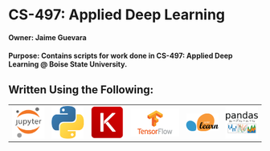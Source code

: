 # CS-497: Applied Deep Learning

#### Owner: Jaime Guevara
#### Purpose: Contains scripts for work done in CS-497: Applied Deep Learning @ Boise State University.

## Written Using the Following:
<table width="100">
  <tr>
    <td>
      <a href="https://www.jupyter.org" target="_blank"><img src="/images/jupyter_logo.png" width="100"/></a>
    </td>
    <td>
      <a href="https://www.python.org/download/releases/3.0/" target="_blank"><img src="/images/logo.png" width="100"/></a>
    </td>
    <td>
      <a href="https://keras.io/" target="_blank"><img src="/images/keras-logo-small.png" width="100"/></a>
    </td>
    <td>
      <a href="https://www.tensorflow.org/" target="_blank"><img src="/images/tf_logo_social.png" width="150"/></a>
    </td>
    <td>
      <a href="https://scikit-learn.org/stable/" target="_blank"><img src="/images/scikit-learn-logo.png" width="100"/></a>
    </td>
    <td>
      <a href="https://pandas.pydata.org/" target="_blank"><img src="/images/pandas-logo-300.png" width="100"/></a>
    </td>
  </tr>
</table>
